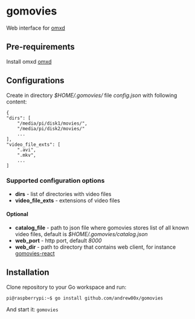 # gomovies
Web interface for [omxd](https://github.com/subogero/omxd)

## Pre-requirements
Install omxd [omxd](https://github.com/subogero/omxd)

## Configurations
Create in directory *$HOME/.gomovies/* file *config.json* with following content:
```
{
"dirs": [
    "/media/pi/disk1/movies/",
    "/media/pi/disk2/movies/"
    ...
],
"video_file_exts": [
    ".avi",
    ".mkv",
    ...
]
```
### Supported configuration options
* **dirs** - list of directories with video files
* **video_file_exts** - extensions of video files

#### Optional
* **catalog_file** - path to json file where gomovies stores list of all known video files, default is *$HOME/.gomovies/catalog.json*
* **web_port** - http port, default *8000*
* **web_dir** - path to directory that contains web client, for instance [gomovies-react](https://github.com/andrew00x/gomovies-react)

## Installation
Clone repository to your Go workspace and run:
```
pi@raspberrypi:~$ go install github.com/andrew00x/gomovies
``` 
And start it:
```gomovies```